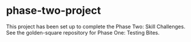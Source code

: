 # phase-two-project

This project has been set up to complete the Phase Two: Skill Challenges. 
See the golden-square repository for Phase One: Testing Bites.

